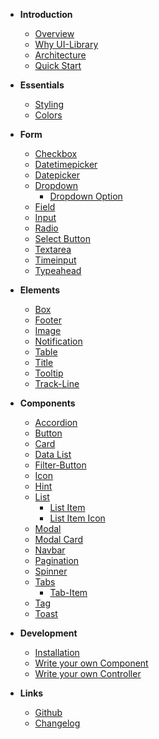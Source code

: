 - **Introduction**

  - [Overview](home.md)
  - [Why UI-Library](docs/introduction/why.md)
  - [Architecture](docs/introduction/architecture.md)
  - [Quick Start](docs/introduction/quick-start.md)

- **Essentials**
  - [Styling](docs/essentials/styling.md)
  - [Colors](docs/essentials/colors.md)

- **Form**

  - [Checkbox](docs/elements/checkbox.md)
  - [Datetimepicker](components/datetimepicker/readme.md)
  - [Datepicker](components/datepicker/readme.md)
  - [Dropdown](components/dropdown/readme.md)
    - [Dropdown Option](components/dropdown-option/readme.md)
  - [Field](components/field/readme.md)
  - [Input](docs/elements/input.md)
  - [Radio](docs/elements/radio.md)
  - [Select Button](docs/elements/select-button.md)
  - [Textarea](docs/elements/textarea.md)
  - [Timeinput](components/timeinput/readme.md)
  - [Typeahead](components/dropdown/readme.md?id=typeahead)
  
- **Elements**

  - [Box](docs/elements/box.md)
  - [Footer](docs/elements/footer.md)
  - [Image](docs/elements/image.md)
  - [Notification](docs/elements/notification.md)
  - [Table](docs/elements/table.md)
  - [Title](docs/elements/title.md)
  - [Tooltip](docs/elements/tooltip.md)
  - [Track-Line](docs/elements/track-line.md)

- **Components**

  - [Accordion](components/accordion/readme.md)
  - [Button](components/button/readme.md)
  - [Card](components/card/readme.md)
  - [Data List](components/data/readme.md)
  - [Filter-Button](components/filter-button/readme.md)
  - [Icon](components/icon/readme.md)
  - [Hint](components/hint/readme.md)
  - [List](components/list/readme.md)
    - [List Item](components/list-item/readme.md)
    - [List Item Icon](components/list-item-icon/readme.md)
  - [Modal](components/modal/readme.md)
  - [Modal Card](components/modal-card/readme.md)
  - [Navbar](components/navbar/readme.md)
  - [Pagination](components/pagination/readme.md)
  - [Spinner](components/spinner/readme.md)
  - [Tabs](components/tabs/readme.md)
    - [Tab-Item](components/tab-item/readme.md)
  - [Tag](components/tag/readme.md)
  - [Toast](components/toast/readme.md)

- **Development**

  - [Installation](docs/development/installation.md)
  - [Write your own Component](docs/development/component.md)
  - [Write your own Controller](docs/development/controller.md)

- **Links**

  - [Github](https://github.com/baloise/ui-library)
  - [Changelog](https://github.com/baloise/ui-library/releases)
